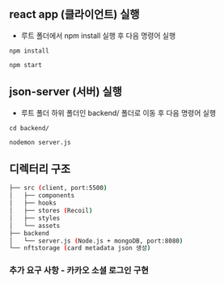 ## react app (클라이언트) 실행

- 루트 폴더에서 npm install 실행 후 다음 명령어 실행

```
npm install
```

```
npm start
```

## json-server (서버) 실행

- 루트 폴더 하위 폴더인 backend/ 폴더로 이동 후 다음 명령어 실행

```
cd backend/
```

```
nodemon server.js
```

## 디렉터리 구조

```bash
├── src (client, port:5500)
│   ├── components
│   ├── hooks
│   ├── stores (Recoil)
│   ├── styles
│   └── assets
├── backend
│   └── server.js (Node.js + mongoDB, port:8080)
└── nftstorage (card metadata json 생성)
```

### 추가 요구 사항 - 카카오 소셜 로그인 구현
